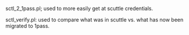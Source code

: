 sctl_2_1pass.pl; used to more easily get at scuttle credentials.

sctl_verify.pl: used to compare what was in scuttle vs. what has now been migrated to 1pass.
